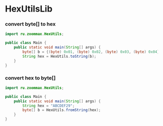 # HexUtilsLib

### convert byte[] to hex

```java
import ru.zoommax.HexUtils;

public class Main {
    public static void main(String[] args) {
        byte[] b = {(byte) 0x01, (byte) 0x02, (byte) 0x03, (byte) 0x04};
        String hex = HexUtils.toString(b);
    }
}
```

### convert hex to byte[]

```java
import ru.zoommax.HexUtils;

public class Main {
    public static void main(String[] args) {
        String hex = "ABCDEF29";
        byte[] b = HexUtils.fromString(hex);
    }
}
```